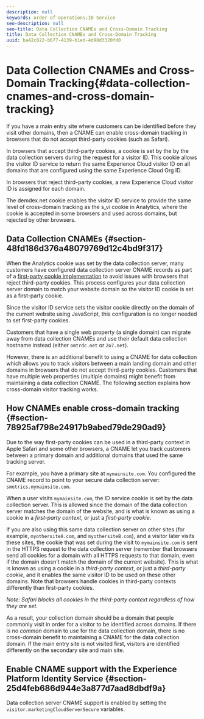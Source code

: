 ```yaml
---
description: null
keywords: order of operations;ID Service
seo-description: null
seo-title: Data Collection CNAMEs and Cross-Domain Tracking
title: Data Collection CNAMEs and Cross-Domain Tracking
uuid: ba42c822-b677-4139-b1ed-4d98d3320fd0
---
```


# Data Collection CNAMEs and Cross-Domain Tracking{#data-collection-cnames-and-cross-domain-tracking}

If you have a main entry site where customers can be identified before they visit other domains, then a CNAME can enable cross-domain tracking in browsers that do not accept third-party cookies (such as Safari).

In browsers that accept third-party cookies, a cookie is set by the by the data collection servers during the request for a visitor ID. This cookie allows the visitor ID service to return the same Experience Cloud visitor ID on all domains that are configured using the same Experience Cloud Org ID.

In browsers that reject third-party cookies, a new Experience Cloud visitor ID is assigned for each domain.

The demdex.net cookie enables the visitor ID service to provide the same level of cross-domain tracking as the s_vi cookie in Analytics, where the cookie is accepted in some browsers and used across domains, but rejected by other browsers.

## Data Collection CNAMEs {#section-48fd186d376a48079769d12c4bd9f317}

When the Analytics cookie was set by the data collection server, many customers have configured data collection server CNAME records as part of a [first-party cookie implementation](https://marketing.adobe.com/resources/help/en_US/whitepapers/first_party_cookies/) to avoid issues with browsers that reject third-party cookies. This process configures your data collection server domain to match your website domain so the visitor ID cookie is set as a first-party cookie.

Since the visitor ID service sets the visitor cookie directly on the domain of the current website using JavaScript, this configuration is no longer needed to set first-party cookies.

Customers that have a single web property (a single domain) can migrate away from data collection CNAMEs and use their default data collection hostname instead (either `omtrdc.net` or `2o7.net`).

However, there is an additional benefit to using a CNAME for data collection which allows you to track visitors between a main landing domain and other domains in browsers that do not accept third-party cookies. Customers that have multiple web properties (multiple domains) might benefit from maintaining a data collection CNAME. The following section explains how cross-domain visitor tracking works.

## How CNAMEs enable cross-domain tracking {#section-78925af798e24917b9abed79de290ad9}

Due to the way first-party cookies can be used in a third-party context in Apple Safari and some other browsers, a CNAME let you track customers between a primary domain and additional domains that used the same tracking server.

For example, you have a primary site at `mymainsite.com`. You configured the CNAME record to point to your secure data collection server: `smetrics.mymainsite.com`.

When a user visits `mymainsite.com`, the ID service cookie is set by the data collection server. This is allowed since the domain of the data collection server matches the domain of the website, and is what is known as using a cookie in a *first-party context*, or just a *first-party cookie*.

If you are also using this same data collection server on other sites (for example, `myothersiteA.com`, and `myothersiteB.com`), and a visitor later visits these sites, the cookie that was set during the visit to `mymainsite.com` is sent in the HTTPS request to the data collection server (remember that browsers send all cookies for a domain with all HTTPS requests to that domain, even if the domain doesn't match the domain of the current website). This is what is known as using a cookie in a *third-party context*, or just a *third-party cookie*, and it enables the same visitor ID to be used on these other domains. Note that browsers handle cookies in third-party contexts differently than first-party cookies.

*Note: Safari blocks all cookies in the third-party context regardless of how they are set.*

As a result, your collection domain should be a domain that people commonly visit in order for a visitor to be identified across domains. If there is no *common* domain to use for the data collection domain, there is no cross-domain benefit to maintaining a CNAME for the data collection domain. If the main entry site is not visited first, visitors are identified differently on the secondary site and main site.

## Enable CNAME support with the Experience Platform Identity Service {#section-25d4feb686d944e3a877d7aad8dbdf9a}

Data collection server CNAME support is enabled by setting the `visitor.marketingCloudServerSecure` variables. 

